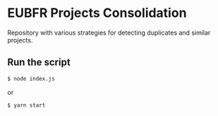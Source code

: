 # EUBFR Projects Consolidation

Repository with various strategies for detecting duplicates and similar projects.

## Run the script

```sh
$ node index.js
```

or

```sh
$ yarn start
```
